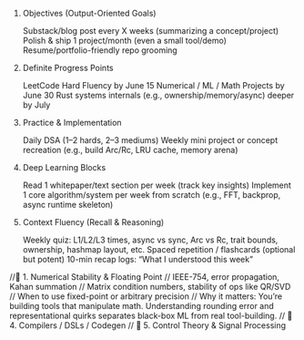 1. Objectives (Output-Oriented Goals)

    Substack/blog post every X weeks (summarizing a concept/project)
    Polish & ship 1 project/month (even a small tool/demo)
    Resume/portfolio-friendly repo grooming

2. Definite Progress Points

    LeetCode Hard Fluency by June 15
    Numerical / ML / Math Projects by June 30
    Rust systems internals (e.g., ownership/memory/async) deeper by July

3. Practice & Implementation

    Daily DSA (1–2 hards, 2–3 mediums)
    Weekly mini project or concept recreation (e.g., build Arc/Rc, LRU cache, memory arena)

4. Deep Learning Blocks

    Read 1 whitepaper/text section per week (track key insights)
    Implement 1 core algorithm/system per week from scratch (e.g., FFT, backprop, async runtime skeleton)

5. Context Fluency (Recall & Reasoning)

    Weekly quiz: L1/L2/L3 times, async vs sync, Arc vs Rc, trait bounds, ownership, hashmap layout, etc.
    Spaced repetition / flashcards (optional but potent)
    10-min recap logs: “What I understood this week”

//🔹 1. Numerical Stability & Floating Point
    // IEEE-754, error propagation, Kahan summation
    // Matrix condition numbers, stability of ops like QR/SVD
    // When to use fixed-point or arbitrary precision
    // Why it matters: You’re building tools that manipulate math. Understanding rounding error and representational quirks separates black-box ML from real tool-building.
// 🔹 4. Compilers / DSLs / Codegen
// 🔹 5. Control Theory & Signal Processing


